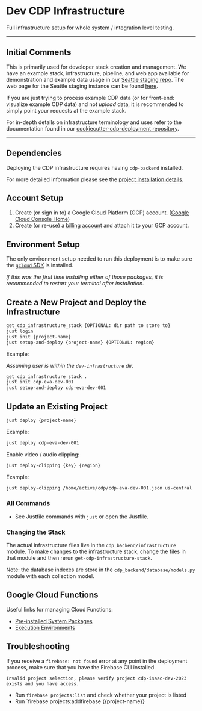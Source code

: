 # Dev CDP Infrastructure

Full infrastructure setup for whole system / integration level testing.

---

## Initial Comments

This is primarily used for developer stack creation and management.
We have an example stack, infrastructure, pipeline, and web app available for
demonstration and example data usage in our
[Seattle staging repo](https://github.com/CouncilDataProject/seattle-staging).
The web page for the Seattle staging instance can be found
[here](https://councildataproject.org/seattle-staging).

If you are just trying to process example CDP data (or for front-end: visualize example
CDP data) and not _upload_ data, it is recommended to simply point your requests at the
example stack.

For in-depth details on infrastructure terminology and uses refer to the documentation
found in our
[cookiecutter-cdp-deployment repository](https://github.com/CouncilDataProject/cookiecutter-cdp-deployment).

---

## Dependencies

Deploying the CDP infrastructure requires having `cdp-backend` installed.

For more detailed information please see the
[project installation details](https://github.com/CouncilDataProject/cdp-backend#installation).

## Account Setup

1.  Create (or sign in to) a Google Cloud Platform (GCP) account.
    ([Google Cloud Console Home](https://console.cloud.google.com/))
2.  Create (or re-use) a [billing account](https://console.cloud.google.com/billing)
    and attach it to your GCP account.

## Environment Setup

The only environment setup needed to run this deployment is to make
sure the [`gcloud` SDK](https://cloud.google.com/sdk/install) is installed.

_If this was the first time installing either of those packages, it is recommended to
restart your terminal after installation._

## Create a New Project and Deploy the Infrastructure

```bash
get_cdp_infrastructure_stack {OPTIONAL: dir path to store to}
just login
just init {project-name}
just setup-and-deploy {project-name} {OPTIONAL: region}
```

Example:

_Assuming user is within the `dev-infrastructure` dir._

```bash
get_cdp_infrastructure_stack .
just init cdp-eva-dev-001
just setup-and-deploy cdp-eva-dev-001
```

## Update an Existing Project

```bash
just deploy {project-name}
```

Example:

```bash
just deploy cdp-eva-dev-001
```

Enable video / audio clipping:

```bash
just deploy-clipping {key} {region}
```

Example:

```bash
just deploy-clipping /home/active/cdp/cdp-eva-dev-001.json us-central
```

### All Commands

-   See Justfile commands with `just` or open the Justfile.


### Changing the Stack

The actual infrastructure files live in the `cdp_backend/infrastructure` module.
To make changes to the infrastructure stack, change the files in that module and then
rerun `get-cdp-infrastructure-stack`.

Note: the database indexes are store in the `cdp_backend/database/models.py` module
with each collection model.

## Google Cloud Functions

Useful links for managing Cloud Functions:

* [Pre-installed System Packages](https://cloud.google.com/functions/docs/reference/system-packages)
* [Execution Environments](https://cloud.google.com/functions/docs/concepts/execution-environment)

## Troubleshooting

If you receive a `firebase: not found` error at any point in the deployment process, make sure that you have the Firebase CLI installed.

`Invalid project selection, please verify project cdp-isaac-dev-2023 exists and you have access.`
- Run `firebase projects:list` and check whether your project is listed
- Run `firebase projects:addfirebase {{project-name}}
